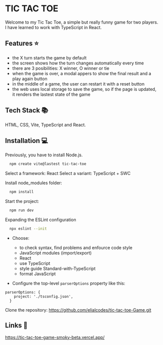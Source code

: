 # TIC TAC TOE

Welcome to my Tic Tac Toe, a simple but really funny game for two players. I have learned to work with TypeScript in React.

## Features :star:

- the X turn starts the game by default
- the screen shows how the turn changes automatically every time
- there are 3 posibilities: X winner, O winner or tie
- when the game is over, a modal appers to show the final result and a play again button
- in the middle of a game, the user can restart it with a reset button
- the web uses local storage to save the game, so if the page is updated, it renders the lastest state of the game

## Tech Stack 📚

HTML, CSS, Vite, TypeScript and React.

## Installation 💻

Previously, you have to install Node.js.

```bash
  npm create vite@lastest tic-tac-toe
```

Select a framework: React
Select a variant: TypeScript + SWC

Install node_modules folder:

```bash
  npm install
```

Start the project:

```bash
  npm run dev
```

Expanding the ESLint configuration

```bash
  npx eslint --init
```

- Choose:

  - to check syntax, find problems and enfource code style
  - JavaScript modules (import/export)
  - React
  - use TypeScript
  - style guide Standard-with-TypeScript
  - format JavaScript

- Configure the top-level `parserOptions` property like this:

```
parserOptions: {
    project: './tsconfig.json',
  }
```

Clone the repository: https://github.com/elialcodes/tic-tac-toe-Game.git

## Links 🔗

https://tic-tac-toe-game-smoky-beta.vercel.app/
